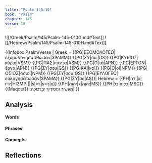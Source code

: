 ```yaml
---
title: "Psalm 145:10"
book: "Psalm"
chapter: 145
verse: 10
---
```

![[/Greek/Psalm/145/Psalm-145-010G.md#Text]]
![[/Hebrew/Psalm/145/Psalm-145-010H.md#Text]]

{{Infobox Psalm/Verse |
  Greek = {{PG|ΕΞΟΜΟΛΟΓΕΩ|ἐξομολογησάσθωσάν|3PAMM}} {{PG|ΣΥ|σοι|DS}} {{PG|ΚΥΡΙΟΣ|κύριε|VSM}} {{PG|ΠΑΣ|πάντα|ASM}} {{PG|Ο|τὰ|APN}} {{PG|ΕΡΓΟΝ|ἔργα|APN}} {{PG|ΣΥ|σου|GS}} {{PG|ΚΑΙ|καὶ}} {{PG|Ο|οἱ|NPM}} {{PG|ΟΣΙΟΣ|ὅσιοί|NPM}} {{PG|ΣΥ|σου|GS}} {{PG|ΕΥΛΟΓΕΩ|εὐλογησάτωσάν|3PAMA}} {{PG|ΣΥ|σε|AS}}|
  Hebrew = {{PH|ידה|x|יוֹדוּ|HI3MP||||sl=ךְ|s=ךָ|x}} {{PH|יהוה|x|יְהוָה|MS}} {{PH|כל|x|כָּל|MSC}} {{Maqqef}}
מַעֲשֶׂיךָ
וַחֲסִידֶיךָ
יְבָרֲכוּכָה
׃|
}}

## Analysis

#### Words

#### Phrases

#### Concepts

## Reflections
